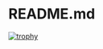# README.md
[![trophy](https://github-profile-trophy.vercel.app/?username=mengni-w&title=-Reviews&&margin-w=10)](https://github.com/ryo-ma/github-profile-trophy)

